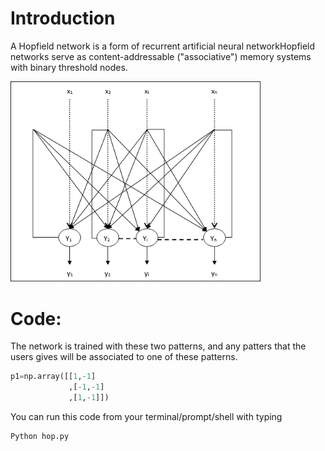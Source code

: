 # Introduction
A Hopfield network is a form of recurrent artificial neural networkHopfield networks serve as content-addressable ("associative") memory systems with binary threshold nodes.

<img src="Image/hopfield.jpg" width="400" class="center" />

# Code:
The network is trained with these two patterns, and any patters that the users gives will be associated to one of these patterns.

```python
p1=np.array([[1,-1]
             ,[-1,-1]
             ,[1,-1]])
```
You can run this code from your terminal/prompt/shell with typing

```python
Python hop.py
```
